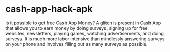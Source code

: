 # cash-app-hack-apk
Is it possible to get free Cash App Money? A glitch is present in Cash App that allows you to earn money by doing surveys, signing up for free websites, newsletters, playing games, watching advertisements, and doing surveys.  It is much more labor intensive than mindlessly answering surveys on your phone and involves filling out as many surveys as possible.
